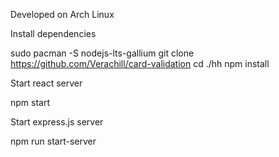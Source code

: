 Developed on Arch Linux

Install dependencies

sudo pacman -S nodejs-lts-gallium
git clone https://github.com/Verachill/card-validation
cd ./hh
npm install

Start react server

npm start

Start express.js server

npm run start-server
